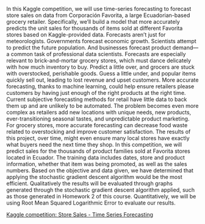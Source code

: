 In this Kaggle competition, we will use time-series forecasting to forecast store sales on data from Corporación Favorita, a large Ecuadorian-based grocery retailer. Specifically, we’ll build a model that more accurately predicts the unit sales for thousands of items sold at different Favorita stores based on Kaggle-provided data. Forecasts aren’t just for meteorologists. Governments forecast economic growth. Scientists attempt to predict the future population. And businesses forecast product demand—a common task of professional data scientists. Forecasts are especially relevant to brick-and-mortar grocery stores, which must dance delicately with how much inventory to buy. Predict a little over, and grocers are stuck with overstocked, perishable goods. Guess a little under, and popular items quickly sell out, leading to lost revenue and upset customers. More accurate forecasting, thanks to machine learning, could help ensure retailers please customers by having just enough of the right products at the right time. Current subjective forecasting methods for retail have little data to back them up and are unlikely to be automated. The problem becomes even more complex as retailers add new locations with unique needs, new products, ever-transitioning seasonal tastes, and unpredictable product marketing. For grocery stores, more accurate forecasting can decrease food waste related to overstocking and improve customer satisfaction. The results of this project, over time, might even ensure many local stores have exactly what buyers need the next time they shop. In this competition, we will predict sales for the thousands of product families sold at Favorita stores located in Ecuador. The training data includes dates, store and product information, whether that item was being promoted, as well as the sales numbers. Based on the objective and data given, we have determined that applying the stochastic gradient descent algorithm would be the most efficient. Qualitatively the results will be evaluated through graphs generated through the stochastic gradient descent algorithm applied, such as those generated in Homework 2 of this course. Quantitatively, we will be using Root Mean Squared Logarithmic Error to evaluate our results.

[Kaggle competition: Store Sales - Time Series Forecasting](https://www.kaggle.com/competitions/store-sales-time-series-forecasting)
